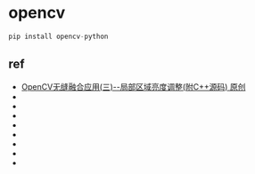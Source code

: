 # opencv

```py
pip install opencv-python
```






















## ref
* [ OpenCV无缝融合应用(三)--局部区域亮度调整(附C++源码) 原创 ](https://blog.51cto.com/stq054188/2890138)
* []()
* []()
* []()
* []()
* []()
* []()
* []()
* []()
